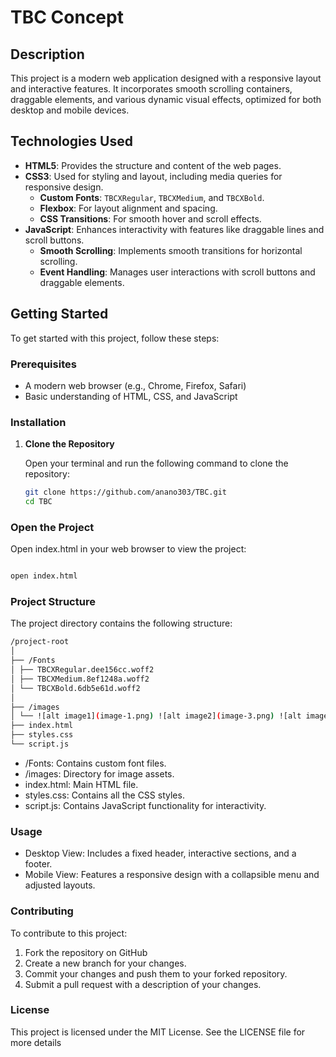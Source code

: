 # TBC Concept

## Description

This project is a modern web application designed with a responsive layout and interactive features. It incorporates smooth scrolling containers, draggable elements, and various dynamic visual effects, optimized for both desktop and mobile devices.

## Technologies Used

- **HTML5**: Provides the structure and content of the web pages.
- **CSS3**: Used for styling and layout, including media queries for responsive design.
  - **Custom Fonts**: `TBCXRegular`, `TBCXMedium`, and `TBCXBold`.
  - **Flexbox**: For layout alignment and spacing.
  - **CSS Transitions**: For smooth hover and scroll effects.
- **JavaScript**: Enhances interactivity with features like draggable lines and scroll buttons.
  - **Smooth Scrolling**: Implements smooth transitions for horizontal scrolling.
  - **Event Handling**: Manages user interactions with scroll buttons and draggable elements.

## Getting Started

To get started with this project, follow these steps:

### Prerequisites

- A modern web browser (e.g., Chrome, Firefox, Safari)
- Basic understanding of HTML, CSS, and JavaScript

### Installation

1. **Clone the Repository**

   Open your terminal and run the following command to clone the repository:

   ```bash
   git clone https://github.com/anano303/TBC.git
   cd TBC
   ```

### Open the Project

Open index.html in your web browser to view the project:

```bash

open index.html
```

### Project Structure

The project directory contains the following structure:

```bash
/project-root
│
├── /Fonts
│ ├── TBCXRegular.dee156cc.woff2
│ ├── TBCXMedium.8ef1248a.woff2
│ └── TBCXBold.6db5e61d.woff2
│
├── /images
│ └── ![alt image1](image-1.png) ![alt image2](image-3.png) ![alt image3](image-2.png)]
├── index.html
├── styles.css
└── script.js
```

- /Fonts: Contains custom font files.
- /images: Directory for image assets.
- index.html: Main HTML file.
- styles.css: Contains all the CSS styles.
- script.js: Contains JavaScript functionality for interactivity.

### Usage

- Desktop View: Includes a fixed header, interactive sections, and a footer.
- Mobile View: Features a responsive design with a collapsible menu and adjusted layouts.

### Contributing

To contribute to this project:

1. Fork the repository on GitHub
2. Create a new branch for your changes.
3. Commit your changes and push them to your forked repository.
4. Submit a pull request with a description of your changes.

### License

This project is licensed under the MIT License. See the LICENSE file for more details
